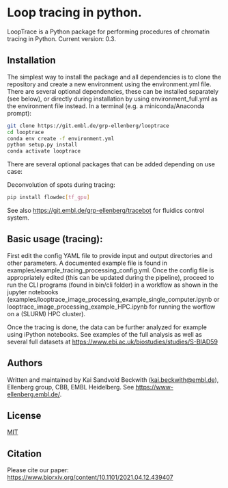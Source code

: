 # Loop tracing in python.

LoopTrace is a Python package for performing procedures of chromatin tracing in Python. Current version: 0.3.

## Installation

The simplest way to install the package and all dependencies is to clone the repository and create a new environment using the 
environment.yml file. There are several optional dependencies, these can be installed separately (see below), or directly during installation by using environment_full.yml as the environment file instead. 
In a terminal (e.g. a miniconda/Anaconda prompt):

```bash
git clone https://git.embl.de/grp-ellenberg/looptrace
cd looptrace
conda env create -f environment.yml
python setup.py install
conda activate looptrace
```
There are several optional packages that can be added depending on use case:

Deconvolution of spots during tracing:
```bash
pip install flowdec[tf_gpu]
```

See also https://git.embl.de/grp-ellenberg/tracebot for fluidics control system.

## Basic usage (tracing):
First edit the config YAML file to provide input and output directories and other parameters. A documented example file is found in examples/example_tracing_processing_config.yml.
Once the config file is appropriately edited (this can be updated during the pipeline), proceed to run the CLI programs (found in bin/cli folder) in a workflow as shown in the jupyter notebooks (examples/looptrace_image_processing_example_single_computer.ipynb or looptrace_image_processing_example_HPC.ipynb for running the worflow on a (SLURM) HPC cluster).

Once the tracing is done, the data can be further analyzed for example using iPython notebooks. See examples of the full analysis as well as several full datasets at https://www.ebi.ac.uk/biostudies/studies/S-BIAD59

## Authors
Written and maintained by Kai Sandvold Beckwith (kai.beckwith@embl.de), Ellenberg group, CBB, EMBL Heidelberg.
See https://www-ellenberg.embl.de/. 

## License
[MIT](https://choosealicense.com/licenses/mit/)

## Citation
Please cite our paper: https://www.biorxiv.org/content/10.1101/2021.04.12.439407 

